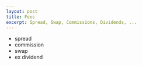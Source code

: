 ```yaml
---
layout: post
title: Fees
excerpt: Spread, Swap, Commissions, Dividends, ...
---
```


* spread
* commission
* swap
* ex dividend